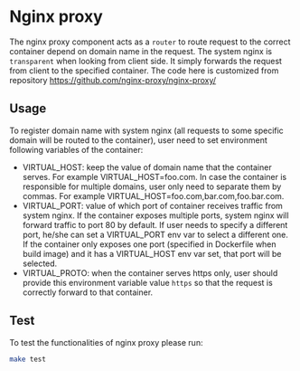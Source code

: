 # Nginx proxy

The nginx proxy component acts as a `router` to route request to the correct container depend on domain name in the request. The system nginx is `transparent` when looking from client side. It simply forwards the request from client to the specified container.
The code here is customized from repository https://github.com/nginx-proxy/nginx-proxy/

## Usage
To register domain name with system nginx (all requests to some specific domain will be routed to the container), user need to set environment following variables of the container:
* VIRTUAL_HOST: keep the value of domain name that the container serves. For example VIRTUAL_HOST=foo.com. In case the container is responsible for multiple domains, user only need to separate them by commas. For example VIRTUAL_HOST=foo.com,bar.com,foo.bar.com.
* VIRTUAL_PORT: value of which port of container receives traffic from system nginx. If the container exposes multiple ports, system nginx will forward traffic to port 80 by default. If user needs to specify a different port, he/she can set a VIRTUAL_PORT env var to select a different one. If the container only exposes one port (specified in Dockerfile when build image) and it has a VIRTUAL_HOST env var set, that port will be selected.
* VIRTUAL_PROTO: when the container serves https only, user should provide this environment variable value `https` so that the request is correctly forward to that container.

## Test

To test the functionalities of nginx proxy please run:
```sh
make test
```
